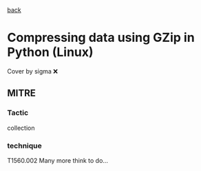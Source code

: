 [back](../index.md)
# Compressing data using GZip in Python (Linux)
Cover by sigma :x: 
## MITRE
### Tactic
collection
### technique
T1560.002
Many more think to do...